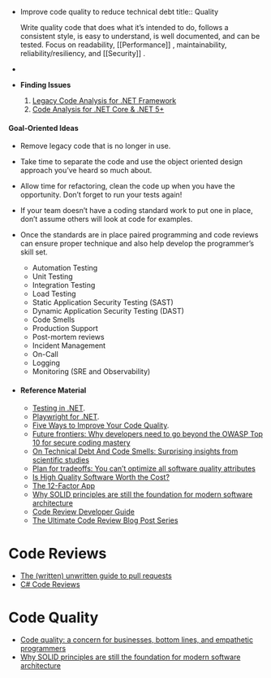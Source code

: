 - Improve code quality to reduce technical debt
  title:: Quality
  
  Write quality code that does what it’s intended to do, follows a consistent style, is easy to understand, is well documented, and can be tested. 
  Focus on readability, [[Performance]] , maintainability, reliability/resiliency, and [[Security]] .
-
- **Finding Issues**
  
  1. [Legacy Code Analysis for .NET Framework](https://learn.microsoft.com/en-us/visualstudio/code-quality/static-code-analysis-for-managed-code-overview)
  2. [Code Analysis for .NET Core & .NET 5+](https://learn.microsoft.com/en-us/visualstudio/code-quality/roslyn-analyzers-overview)
#### Goal-Oriented Ideas
- Remove legacy code that is no longer in use.
- Take time to separate the code and use the object oriented design approach you’ve heard so much about.
- Allow time for refactoring, clean the code up when you have the opportunity. Don’t forget to run your tests again!
- If your team doesn’t have a coding standard work to put one in place, don’t assume others will look at code for examples.
- Once the standards are in place paired programming and code reviews can ensure proper technique and also help develop the programmer’s skill set.
  
  * Automation Testing
  * Unit Testing
  * Integration Testing
  * Load Testing
  * Static Application Security Testing (SAST)
  * Dynamic Application Security Testing (DAST)
  * Code Smells
  * Production Support
  * Post-mortem reviews
  * Incident Management
  * On-Call
  * Logging
  * Monitoring (SRE and Observability)
- #### Reference Material
  
  * [Testing in .NET](https://docs.microsoft.com/en-us/dotnet/core/testing/).
  * [Playwright for .NET](https://playwright.dev/dotnet/docs/intro).
  * [Five Ways to Improve Your Code Quality](https://blog.sonatype.com/five-ways-to-improve-your-code-quality).
  * [Future frontiers: Why developers need to go beyond the OWASP Top 10 for secure coding mastery](https://discover.securecodewarrior.com/OWASP-Top-10-and-beyond-whitepaper.html)
  * [On Technical Debt And Code Smells: Surprising insights from scientific studies](https://www.scrum.org/resources/blog/technical-debt-and-code-smells-surprising-insights-scientific-studies)
  * [Plan for tradeoffs: You can’t optimize all software quality attributes](https://stackoverflow.blog/2022/01/17/plan-for-tradeoffs-you-cant-optimize-all-software-quality-attributes)
  * [Is High Quality Software Worth the Cost?](https://martinfowler.com/articles/is-quality-worth-cost.html)
  * [The 12-Factor App](https://12factor.net/)
  * [Why SOLID principles are still the foundation for modern software architecture](https://stackoverflow.blog/2021/11/01/why-solid-principles-are-still-the-foundation-for-modern-software-architecture/)
  * [Code Review Developer Guide](https://google.github.io/eng-practices/review)
  * [The Ultimate Code Review Blog Post Series](https://www.michaelagreiler.com/code-review-blog-post-series/)


# Code Reviews
- [The (written) unwritten guide to pull requests](https://www.atlassian.com/blog/git/written-unwritten-guide-pull-requests)
- [C# Code Reviews](https://microsoft.github.io/code-with-engineering-playbook/code-reviews/recipes/csharp/)
# Code Quality
- [Code quality: a concern for businesses, bottom lines, and empathetic programmers](https://stackoverflow.blog/2021/10/18/code-quality-a-concern-for-businesses-bottom-lines-and-empathetic-programmers)
- [Why SOLID principles are still the foundation for modern software architecture](https://stackoverflow.blog/2021/11/01/why-solid-principles-are-still-the-foundation-for-modern-software-architecture/)